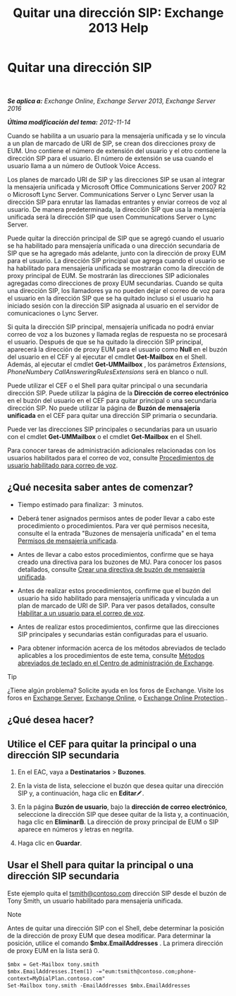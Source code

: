 ﻿---
title: 'Quitar una dirección SIP: Exchange 2013 Help'
TOCTitle: Quitar una dirección SIP
ms:assetid: eaaff0b0-7d85-4845-a7b8-ac22b42bc415
ms:mtpsurl: https://technet.microsoft.com/es-es/library/JJ662761(v=EXCHG.150)
ms:contentKeyID: 50556903
ms.date: 05/22/2018
mtps_version: v=EXCHG.150
ms.translationtype: MT
---

# Quitar una dirección SIP

 

_**Se aplica a:** Exchange Online, Exchange Server 2013, Exchange Server 2016_

_**Última modificación del tema:** 2012-11-14_

Cuando se habilita a un usuario para la mensajería unificada y se lo vincula a un plan de marcado de URI de SIP, se crean dos direcciones proxy de EUM. Uno contiene el número de extensión del usuario y el otro contiene la dirección SIP para el usuario. El número de extensión se usa cuando el usuario llama a un número de Outlook Voice Access.

Los planes de marcado URI de SIP y las direcciones SIP se usan al integrar la mensajería unificada y Microsoft Office Communications Server 2007 R2 o Microsoft Lync Server. Communications Server o Lync Server usan la dirección SIP para enrutar las llamadas entrantes y enviar correos de voz al usuario. De manera predeterminada, la dirección SIP que usa la mensajería unificada será la dirección SIP que usen Communications Server o Lync Server.

Puede quitar la dirección principal de SIP que se agregó cuando el usuario se ha habilitado para mensajería unificada o una dirección secundaria de SIP que se ha agregado más adelante, junto con la dirección de proxy EUM para el usuario. La dirección SIP principal que agrega cuando el usuario se ha habilitado para mensajería unificada se mostrarán como la dirección de proxy principal de EUM. Se mostrarán las direcciones SIP adicionales agregadas como direcciones de proxy EUM secundarias. Cuando se quita una dirección SIP, los llamadores ya no pueden dejar el correo de voz para el usuario en la dirección SIP que se ha quitado incluso si el usuario ha iniciado sesión con la dirección SIP asignada al usuario en el servidor de comunicaciones o Lync Server.

Si quita la dirección SIP principal, mensajería unificada no podrá enviar correo de voz a los buzones y llamada reglas de respuesta no se procesará el usuario. Después de que se ha quitado la dirección SIP principal, aparecerá la dirección de proxy EUM para el usuario como **Null** en el buzón del usuario en el CEF y al ejecutar el cmdlet **Get-Mailbox** en el Shell. Además, al ejecutar el cmdlet **Get-UMMailbox** , los parámetros *Extensions*, *PhoneNumber*y *CallAnsweringRulesExtensions* será en blanco o null.

Puede utilizar el CEF o el Shell para quitar principal o una secundaria dirección SIP. Puede utilizar la página de la **Dirección de correo electrónico** en el buzón del usuario en el CEF para quitar principal o una secundaria dirección SIP. No puede utilizar la página de **Buzón de mensajería unificada** en el CEF para quitar una dirección SIP primaria o secundaria.

Puede ver las direcciones SIP principales o secundarias para un usuario con el cmdlet **Get-UMMailbox** o el cmdlet **Get-Mailbox** en el Shell.

Para conocer tareas de administración adicionales relacionadas con los usuarios habilitados para el correo de voz, consulte [Procedimientos de usuario habilitado para correo de voz](voice-mail-enabled-user-procedures-exchange-2013-help.md).

## ¿Qué necesita saber antes de comenzar?

  - Tiempo estimado para finalizar:  3 minutos.

  - Deberá tener asignados permisos antes de poder llevar a cabo este procedimiento o procedimientos. Para ver qué permisos necesita, consulte el la entrada "Buzones de mensajería unificada" en el tema [Permisos de mensajería unificada](unified-messaging-permissions-exchange-2013-help.md).

  - Antes de llevar a cabo estos procedimientos, confirme que se haya creado una directiva para los buzones de MU. Para conocer los pasos detallados, consulte [Crear una directiva de buzón de mensajería unificada](create-a-um-mailbox-policy-exchange-2013-help.md).

  - Antes de realizar estos procedimientos, confirme que el buzón del usuario ha sido habilitado para mensajería unificada y vinculada a un plan de marcado de URI de SIP. Para ver pasos detallados, consulte [Habilitar a un usuario para el correo de voz](enable-a-user-for-voice-mail-exchange-2013-help.md).

  - Antes de realizar estos procedimientos, confirme que las direcciones SIP principales y secundarias están configuradas para el usuario.

  - Para obtener información acerca de los métodos abreviados de teclado aplicables a los procedimientos de este tema, consulte [Métodos abreviados de teclado en el Centro de administración de Exchange](keyboard-shortcuts-in-the-exchange-admin-center-exchange-online-protection-help.md).


> [!TIP]
> ¿Tiene algún problema? Solicite ayuda en los foros de Exchange. Visite los foros en <A href="https://go.microsoft.com/fwlink/p/?linkid=60612">Exchange Server</A>, <A href="https://go.microsoft.com/fwlink/p/?linkid=267542">Exchange Online</A>, o <A href="https://go.microsoft.com/fwlink/p/?linkid=285351">Exchange Online Protection</A>..



## ¿Qué desea hacer?

## Utilice el CEF para quitar la principal o una dirección SIP secundaria

1.  En el EAC, vaya a **Destinatarios** \> **Buzones**.

2.  En la vista de lista, seleccione el buzón que desea quitar una dirección SIP y, a continuación, haga clic en **Editar**![Icono Editar](images/Bb124582.6f53ccb2-1f13-4c02-bea0-30690e6ea71d(EXCHG.150).gif "Icono Editar").

3.  En la página **Buzón de usuario**, bajo la **dirección de correo electrónico**, seleccione la dirección SIP que desee quitar de la lista y, a continuación, haga clic en **Eliminar**![Eliminar icono](images/Dd979797.14f639f6-61e8-4418-bbfb-0db14de9d2f5(EXCHG.150).gif "Eliminar icono"). La dirección de proxy principal de EUM o SIP aparece en números y letras en negrita.

4.  Haga clic en **Guardar**.

## Usar el Shell para quitar la principal o una dirección SIP secundaria

Este ejemplo quita el tsmith@contoso.com dirección SIP desde el buzón de Tony Smith, un usuario habilitado para mensajería unificada.


> [!NOTE]
> Antes de quitar una dirección SIP con el Shell, debe determinar la posición de la dirección de proxy EUM que desea modificar. Para determinar la posición, utilice el comando <STRONG>$mbx.EmailAddresses</STRONG> . La primera dirección de proxy EUM en la lista será 0.



    $mbx = Get-Mailbox tony.smith
    $mbx.EmailAddresses.Item(1) -="eum:tsmith@contoso.com;phone-context=MyDialPlan.contoso.com"
    Set-Mailbox tony.smith -EmailAddresses $mbx.EmailAddresses

